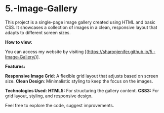 # 5.-Image-Gallery

This project is a single-page image gallery created using HTML and basic CSS. It showcases a collection of images in a clean, responsive layout that adapts to different screen sizes.

**How to view:**

You can access my website by visiting [(https://sharonjenifer.github.io/5.-Image-Gallery/)].

**Features:**

**Responsive Image Grid:** A flexible grid layout that adjusts based on screen size.
**Clean Design**: Minimalistic styling to keep the focus on the images.

**Technologies Used:**
**HTML5:** For structuring the gallery content.
**CSS3:** For grid layout, styling, and responsive design.

Feel free to explore the code, suggest improvements.
